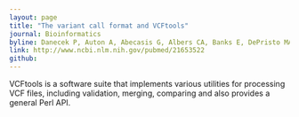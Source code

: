 ```yaml
---
layout: page
title: "The variant call format and VCFtools"
journal: Bioinformatics
byline: Danecek P, Auton A, Abecasis G, Albers CA, Banks E, DePristo MA, Handsaker RE, Lunter G, Marth GT, Sherry ST, McVean G, Durbin R; 1000 Genomes Project Analysis Group. 2011.
link: http://www.ncbi.nlm.nih.gov/pubmed/21653522
github: 
---
```


VCFtools is a software suite that implements various utilities for processing VCF files, including validation, merging, comparing and also provides a general Perl API. 